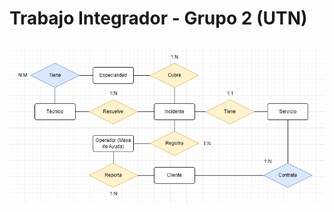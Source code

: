 # Trabajo Integrador - Grupo 2 (UTN) 
## ![sample](https://github.com/Ched2370/TI_UTN_AP4_C117/blob/main/diagrama_der.png?raw=true)